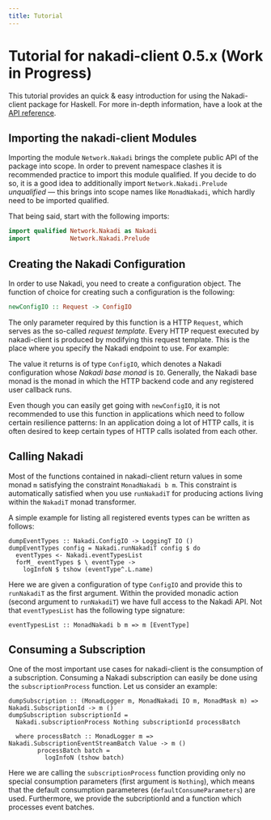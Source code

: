 ```yaml
---
title: Tutorial
---
```


# Tutorial for nakadi-client 0.5.x (Work in Progress)

This tutorial provides an quick & easy introduction for using the
Nakadi-client package for Haskell. For more in-depth information, have
a look at the [API
reference](https://hackage.haskell.org/package/nakadi-client).

## Importing the nakadi-client Modules

Importing the module `Network.Nakadi` brings the complete public API
of the package into scope. In order to prevent namespace clashes it is
recommended practice to import this module qualified. If you decide to
do so, it is a good idea to additionally import
`Network.Nakadi.Prelude` *unqualified* — this brings into scope names
like `MonadNakadi`, which hardly need to be imported qualified.

That being said, start with the following imports:

```haskell
import qualified Network.Nakadi as Nakadi
import           Network.Nakadi.Prelude
```

## Creating the Nakadi Configuration

In order to use Nakadi, you need to create a configuration object. The
function of choice for creating such a configuration is the following:

```haskell
newConfigIO :: Request -> ConfigIO
```

The only parameter required by this function is a HTTP `Request`,
which serves as the so-called *request template*. Every HTTP request
executed by nakadi-client is produced by modifying this request
template. This is the place where you specify the Nakadi endpoint to
use. For example:

The value it returns is of type `ConfigIO`, which denotes a Nakadi
configuration whose *Nakadi base monad* is `IO`. Generally, the Nakadi
base monad is the monad in which the HTTP backend code and any
registered user callback runs.

Even though you can easily get going with `newConfigIO`, it is not
recommended to use this function in applications which need to follow
certain resilience patterns: In an application doing a lot of HTTP
calls, it is often desired to keep certain types of HTTP calls
isolated from each other.

## Calling Nakadi

Most of the functions contained in nakadi-client return values in some
monad `m` satisfying the constraint `MonadNakadi b m`. This constraint
is automatically satisfied when you use `runNakadiT` for producing
actions living within the `NakadiT` monad transformer.

A simple example for listing all registered events types can be
written as follows:

```
dumpEventTypes :: Nakadi.ConfigIO -> LoggingT IO ()
dumpEventTypes config = Nakadi.runNakadiT config $ do
  eventTypes <- Nakadi.eventTypesList
  forM_ eventTypes $ \ eventType ->
    logInfoN $ tshow (eventType^.L.name)
```

Here we are given a configuration of type `ConfigIO` and provide this
to `runNakadiT` as the first argument. Within the provided monadic
action (second argument to `runNakadiT`) we have full access to the
Nakadi API. Not that `eventTypesList` has the following type
signature:

```
eventTypesList :: MonadNakadi b m => m [EventType]
```

## Consuming a Subscription

One of the most important use cases for nakadi-client is the
consumption of a subscription. Consuming a Nakadi subscription can
easily be done using the `subscriptionProcess` function. Let us
consider an example:

```
dumpSubscription :: (MonadLogger m, MonadNakadi IO m, MonadMask m) => Nakadi.SubscriptionId -> m ()
dumpSubscription subscriptionId =
  Nakadi.subscriptionProcess Nothing subscriptionId processBatch

  where processBatch :: MonadLogger m => Nakadi.SubscriptionEventStreamBatch Value -> m ()
        processBatch batch =
          logInfoN (tshow batch)
```

Here we are calling the `subscriptionProcess` function providing only no
special consumption parameters (first argument is `Nothing`), which
means that the default consumption parameteres
(`defaultConsumeParameters`) are used. Furthermore, we provide the
subcriptionId and a function which processes event batches.
